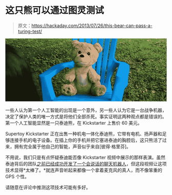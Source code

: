 # 这只熊可以通过图灵测试

> 原文：<https://hackaday.com/2013/07/26/this-bear-can-pass-a-turing-test/>

![bear](img/41b287ba3dbb7f2b604b7a32381ddd45.png)

一些人认为第一个人工智能的出现是一个意外，另一些人认为它是一台战争机器，决定了保护人类的唯一方式是将他们全部杀死。事实证明这两种观点都是错误的。第一个人工智能显然是一只泰迪熊，在 Kickstarter 上售价 60 美元。

Supertoy Kickstarter 正在出售一种机电一体化泰迪熊，它带有电机、扬声器和足够连接手机的电子设备。在插上你的手机并把它塞进泰迪的胸腔后，这只熊活了过来，拥有完全属于他自己的智能，声音似乎来自[彼得·格里芬]。

不用说，我们只是有点怀疑泰迪能否像 Kickstarter 视频中展示的那样表演。虽然泰迪背后的团队[之前已经成功开发了一个会说话的聊天机器人](https://play.google.com/store/apps/details?id=com.pannous.voice.actions.free&hl=en)，但这段视频让这项技术显得*太棒了。*就连声音听起来都像一个拿着麦克风的真人，而不像笨重的 GPS 个性。

请随意在评论中推测这项技术可能有多好。